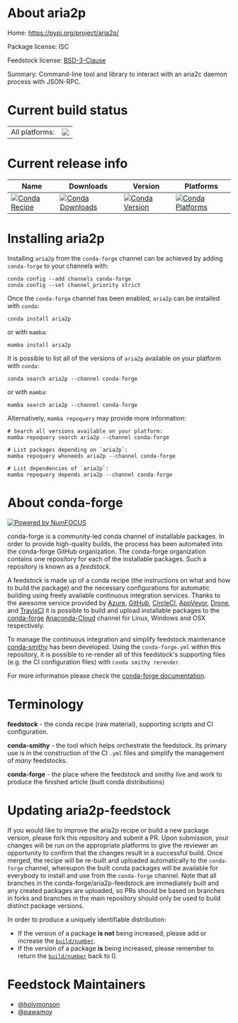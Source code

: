 About aria2p
============

Home: https://pypi.org/project/aria2p/

Package license: ISC

Feedstock license: [BSD-3-Clause](https://github.com/conda-forge/aria2p-feedstock/blob/main/LICENSE.txt)

Summary: Command-line tool and library to interact with an aria2c daemon process with JSON-RPC.

Current build status
====================


<table><tr><td>All platforms:</td>
    <td>
      <a href="https://dev.azure.com/conda-forge/feedstock-builds/_build/latest?definitionId=18572&branchName=main">
        <img src="https://dev.azure.com/conda-forge/feedstock-builds/_apis/build/status/aria2p-feedstock?branchName=main">
      </a>
    </td>
  </tr>
</table>

Current release info
====================

| Name | Downloads | Version | Platforms |
| --- | --- | --- | --- |
| [![Conda Recipe](https://img.shields.io/badge/recipe-aria2p-green.svg)](https://anaconda.org/conda-forge/aria2p) | [![Conda Downloads](https://img.shields.io/conda/dn/conda-forge/aria2p.svg)](https://anaconda.org/conda-forge/aria2p) | [![Conda Version](https://img.shields.io/conda/vn/conda-forge/aria2p.svg)](https://anaconda.org/conda-forge/aria2p) | [![Conda Platforms](https://img.shields.io/conda/pn/conda-forge/aria2p.svg)](https://anaconda.org/conda-forge/aria2p) |

Installing aria2p
=================

Installing `aria2p` from the `conda-forge` channel can be achieved by adding `conda-forge` to your channels with:

```
conda config --add channels conda-forge
conda config --set channel_priority strict
```

Once the `conda-forge` channel has been enabled, `aria2p` can be installed with `conda`:

```
conda install aria2p
```

or with `mamba`:

```
mamba install aria2p
```

It is possible to list all of the versions of `aria2p` available on your platform with `conda`:

```
conda search aria2p --channel conda-forge
```

or with `mamba`:

```
mamba search aria2p --channel conda-forge
```

Alternatively, `mamba repoquery` may provide more information:

```
# Search all versions available on your platform:
mamba repoquery search aria2p --channel conda-forge

# List packages depending on `aria2p`:
mamba repoquery whoneeds aria2p --channel conda-forge

# List dependencies of `aria2p`:
mamba repoquery depends aria2p --channel conda-forge
```


About conda-forge
=================

[![Powered by
NumFOCUS](https://img.shields.io/badge/powered%20by-NumFOCUS-orange.svg?style=flat&colorA=E1523D&colorB=007D8A)](https://numfocus.org)

conda-forge is a community-led conda channel of installable packages.
In order to provide high-quality builds, the process has been automated into the
conda-forge GitHub organization. The conda-forge organization contains one repository
for each of the installable packages. Such a repository is known as a *feedstock*.

A feedstock is made up of a conda recipe (the instructions on what and how to build
the package) and the necessary configurations for automatic building using freely
available continuous integration services. Thanks to the awesome service provided by
[Azure](https://azure.microsoft.com/en-us/services/devops/), [GitHub](https://github.com/),
[CircleCI](https://circleci.com/), [AppVeyor](https://www.appveyor.com/),
[Drone](https://cloud.drone.io/welcome), and [TravisCI](https://travis-ci.com/)
it is possible to build and upload installable packages to the
[conda-forge](https://anaconda.org/conda-forge) [Anaconda-Cloud](https://anaconda.org/)
channel for Linux, Windows and OSX respectively.

To manage the continuous integration and simplify feedstock maintenance
[conda-smithy](https://github.com/conda-forge/conda-smithy) has been developed.
Using the ``conda-forge.yml`` within this repository, it is possible to re-render all of
this feedstock's supporting files (e.g. the CI configuration files) with ``conda smithy rerender``.

For more information please check the [conda-forge documentation](https://conda-forge.org/docs/).

Terminology
===========

**feedstock** - the conda recipe (raw material), supporting scripts and CI configuration.

**conda-smithy** - the tool which helps orchestrate the feedstock.
                   Its primary use is in the construction of the CI ``.yml`` files
                   and simplify the management of *many* feedstocks.

**conda-forge** - the place where the feedstock and smithy live and work to
                  produce the finished article (built conda distributions)


Updating aria2p-feedstock
=========================

If you would like to improve the aria2p recipe or build a new
package version, please fork this repository and submit a PR. Upon submission,
your changes will be run on the appropriate platforms to give the reviewer an
opportunity to confirm that the changes result in a successful build. Once
merged, the recipe will be re-built and uploaded automatically to the
`conda-forge` channel, whereupon the built conda packages will be available for
everybody to install and use from the `conda-forge` channel.
Note that all branches in the conda-forge/aria2p-feedstock are
immediately built and any created packages are uploaded, so PRs should be based
on branches in forks and branches in the main repository should only be used to
build distinct package versions.

In order to produce a uniquely identifiable distribution:
 * If the version of a package **is not** being increased, please add or increase
   the [``build/number``](https://docs.conda.io/projects/conda-build/en/latest/resources/define-metadata.html#build-number-and-string).
 * If the version of a package **is** being increased, please remember to return
   the [``build/number``](https://docs.conda.io/projects/conda-build/en/latest/resources/define-metadata.html#build-number-and-string)
   back to 0.

Feedstock Maintainers
=====================

* [@holymonson](https://github.com/holymonson/)
* [@pawamoy](https://github.com/pawamoy/)

